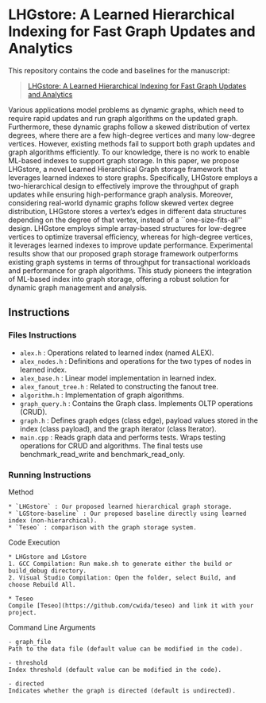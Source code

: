 # LHGstore: A Learned Hierarchical Indexing for Fast Graph Updates and Analytics

This repository contains the code and baselines for the manuscript:

> [LHGstore: A Learned Hierarchical Indexing for Fast Graph Updates and Analytics](https://github.com/qpp117/LHGstore)
>

Various applications model problems as dynamic graphs, which need to require rapid updates and run graph algorithms on the updated graph. Furthermore, these dynamic graphs follow a skewed distribution of vertex degrees, where there are a few high-degree vertices and many low-degree vertices. However, existing methods fail to support both graph updates and graph algorithms efficiently. To our knowledge, there is no work to enable ML-based indexes to support graph storage. In this paper, we propose LHGstore, a novel Learned Hierarchical Graph storage framework that leverages learned indexes to store graphs. Specifically, LHGstore employs a two-hierarchical design to effectively improve the throughput of graph updates while ensuring high-performance graph analysis. Moreover, considering real-world dynamic graphs follow skewed vertex degree distribution, LHGstore stores a vertex’s edges in different data structures depending on the degree of that vertex, instead of a ``one-size-fits-all'' design. LHGstore employs simple array-based structures for low-degree vertices to optimize traversal efficiency, whereas for high-degree vertices, it leverages learned indexes to improve update performance. Experimental results show that our proposed graph storage framework outperforms existing graph systems in terms of throughput for transactional workloads and performance for graph algorithms. This study pioneers the integration of ML-based index into graph storage, offering a robust solution for dynamic graph management and analysis.

## Instructions

### Files Instructions

* `alex.h` : Operations related to learned index (named ALEX).
* `alex_nodes.h` : Definitions and operations for the two types of nodes in learned index.
* `alex_base.h` : Linear model implementation in learned index.
* `alex_fanout_tree.h` : Related to constructing the fanout tree.
* `algorithm.h` : Implementation of graph algorithms.
* `graph_query.h` : Contains the Graph class. Implements OLTP operations (CRUD).
* `graph.h` : Defines graph edges (class edge), payload values stored in the index (class payload), and the graph iterator (class Iterator).
* `main.cpp` : Reads graph data and performs tests. Wraps testing operations for CRUD and algorithms. The final tests use benchmark_read_write and benchmark_read_only.

### Running Instructions

Method
```
* `LHGstore` : Our proposed learned hierarchical graph storage.
* `LGStore-baseline` : Our proposed baseline directly using learned index (non-hierarchical).
* `Teseo` : comparison with the graph storage system.
```

Code Execution
```
* LHGstore and LGstore
1. GCC Compilation: Run make.sh to generate either the build or build_debug directory.
2. Visual Studio Compilation: Open the folder, select Build, and choose Rebuild All.

* Teseo
Compile [Teseo](https://github.com/cwida/teseo) and link it with your project.
```

Command Line Arguments
```
- graph_file
Path to the data file (default value can be modified in the code).

- threshold
Index threshold (default value can be modified in the code).

- directed
Indicates whether the graph is directed (default is undirected).
```
